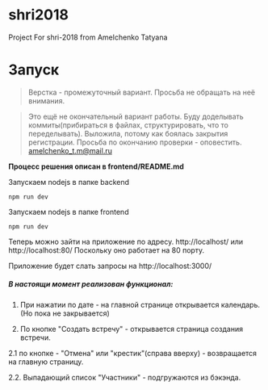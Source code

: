 # shri2018
Project For shri-2018 from Amelchenko Tatyana


# Запуск 
> Верстка - промежуточный вариант. Просьба не обращать на неё внимания. 

> Это ещё не окончательный вариант работы. 
Буду доделывать коммиты(прибираться в файлах, структурировать, что то переделывать). 
Выложила, потому как боялась закрытия регистрации. 
Просьба по окончанию проверки - оповестить. amelchenko_t.m@mail.ru

**Процесс решения описан в frontend/README.md**


Запускаем nodejs в папке backend

```
npm run dev
```

Запускаем nodejs в папке frontend

```
npm run dev
```

Теперь можно зайти на приложение по адресу. 
http://localhost/  или http://localhost:80/
Поскольку оно работает на 80 порту. 

Приложение будет слать запросы на http://localhost:3000/ 

##### В настоящи момент реализован функционал:
1. При нажатии по дате - на главной странице открывается календарь.(Но пока не закрывается)

2. По кнопке "Создать встречу" - открывается страница создания встречи.

2.1 по кнопке - "Отмена" или "крестик"(справа вверху) - возвращается на главную страницу. 

2.2. Выпадающий список "Участники" - подгружаются из бэкэнда. 
